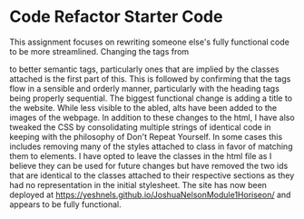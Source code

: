# Code Refactor Starter Code
This assignment focuses on rewriting someone else's fully functional code to be more streamlined.
Changing the tags from <div> to better semantic tags, particularly ones that are implied by the classes attached is the first part of this. This is followed by confirming that the tags flow in a sensible and orderly manner, particularly with the heading tags being properly sequential. The biggest functional change is adding a title to the website. While less visible to the abled, alts have been added to the images of the webpage.
In addition to these changes to the html, I have also tweaked the CSS by consolidating multiple strings of identical code in keeping with the philosophy of Don't Repeat Yourself. In some cases this includes removing many of the styles attached to class in favor of matching them to elements. I have opted to leave the classes in the html file as I believe they can be used for future changes but have removed the two ids that are identical to the classes attached to their respective sections as they had no representation in the initial stylesheet.
The site has now been deployed at https://yeshnels.github.io/JoshuaNelsonModule1Horiseon/ and appears to be fully functional.